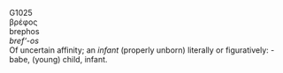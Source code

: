 <body>
  <p>G1025<br>  βρέφος  <br> brephos  <br><i>bref‘-os </i><br>Of uncertain affinity; an <i>infant</i> (properly unborn) literally or figuratively: - babe, (young) child, infant.<br></p>
 </body>
